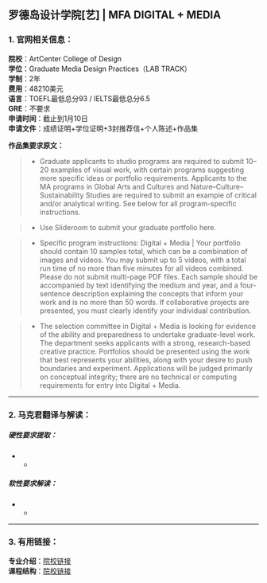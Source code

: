 ## 罗德岛设计学院[艺] | MFA DIGITAL + MEDIA


### 1. 官网相关信息：

**院校**：ArtCenter College of Design  
**学位**：Graduate Media Design Practices（LAB TRACK）  
**学制**：2年  
**费用**：48210美元  
**语言**：TOEFL最低总分93 / IELTS最低总分6.5  
**GRE**：不要求    
**申请时间**：截止到1月10日  
**申请文件**：成绩证明+学位证明+3封推荐信+个人陈述+作品集  

**作品集要求原文：**   

> - Graduate applicants to studio programs are required to submit 10–20 examples of visual work, with certain programs suggesting more specific ideas or portfolio requirements. Applicants to the MA programs in Global Arts and Cultures and Nature–Culture–Sustainability Studies are required to submit an example of critical and/or analytical writing. See below for all program-specific instructions.

> - Use Slideroom to submit your graduate portfolio here.

> - Specific program instructions:
Digital + Media | Your portfolio should contain 10 samples total, which can be a combination of images and videos. You may submit up to 5 videos, with a total run time of no more than five minutes for all videos combined. Please do not submit multi-page PDF files. Each sample should be accompanied by text identifying the medium and year, and a four-sentence description explaining the concepts that inform your work and is no more than 50 words. If collaborative projects are presented, you must clearly identify your individual contribution.

> - The selection committee in Digital + Media is looking for evidence of the ability and preparedness to undertake graduate-level work. The department seeks applicants with a strong, research-based creative practice. Portfolios should be presented using the work that best represents your abilities, along with your desire to push boundaries and experiment. Applications will be judged primarily on conceptual integrity; there are no technical or computing requirements for entry into Digital + Media.


---


### 2. 马克君翻译与解读：

##### 硬性要求提取：
- -


##### 软性要求解读：
- -


---


### 3. 有用链接：

**专业介绍**：[院校链接](https://www.risd.edu/academics/digital-media/graduate/)  
**课程结构**：[院校链接](https://www.risd.edu/academics/digital-media/graduate/)
